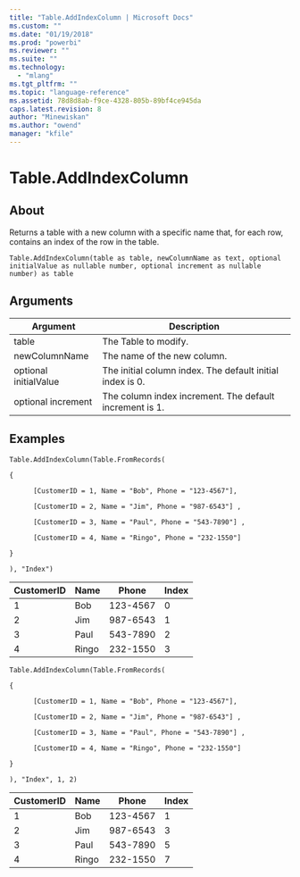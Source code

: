 ```yaml
---
title: "Table.AddIndexColumn | Microsoft Docs"
ms.custom: ""
ms.date: "01/19/2018"
ms.prod: "powerbi"
ms.reviewer: ""
ms.suite: ""
ms.technology: 
  - "mlang"
ms.tgt_pltfrm: ""
ms.topic: "language-reference"
ms.assetid: 78d8d8ab-f9ce-4328-805b-89bf4ce945da
caps.latest.revision: 8
author: "Minewiskan"
ms.author: "owend"
manager: "kfile"
---
```

# Table.AddIndexColumn

  
## About  
Returns a table with a new column with a specific name that, for each row, contains an index of the row in the table.  
  
```  
Table.AddIndexColumn(table as table, newColumnName as text, optional initialValue as nullable number, optional increment as nullable number) as table  
```  
  
## Arguments  
  
|Argument|Description|  
|------------|---------------|  
|table|The Table to modify.|  
|newColumnName|The name of the new column.|  
|optional initialValue|The initial column index. The default initial index is 0.|  
|optional increment|The column index increment. The default increment is 1.|  
  
## Examples  
  
```  
Table.AddIndexColumn(Table.FromRecords(  
  
{  
  
      [CustomerID = 1, Name = "Bob", Phone = "123-4567"],  
  
      [CustomerID = 2, Name = "Jim", Phone = "987-6543"] ,  
  
      [CustomerID = 3, Name = "Paul", Phone = "543-7890"] ,  
  
      [CustomerID = 4, Name = "Ringo", Phone = "232-1550"]  
  
}  
  
), "Index")  
```  
  
|CustomerID|Name|Phone|Index|  
|--------------|--------|---------|---------|  
|1|Bob|123-4567|0|  
|2|Jim|987-6543|1|  
|3|Paul|543-7890|2|  
|4|Ringo|232-1550|3|  
  
```  
Table.AddIndexColumn(Table.FromRecords(  
  
{  
  
      [CustomerID = 1, Name = "Bob", Phone = "123-4567"],  
  
      [CustomerID = 2, Name = "Jim", Phone = "987-6543"] ,  
  
      [CustomerID = 3, Name = "Paul", Phone = "543-7890"] ,  
  
      [CustomerID = 4, Name = "Ringo", Phone = "232-1550"]  
  
}  
  
), "Index", 1, 2)  
```  
  
|CustomerID|Name|Phone|Index|  
|--------------|--------|---------|---------|  
|1|Bob|123-4567|1|  
|2|Jim|987-6543|3|  
|3|Paul|543-7890|5|  
|4|Ringo|232-1550|7|  
  
